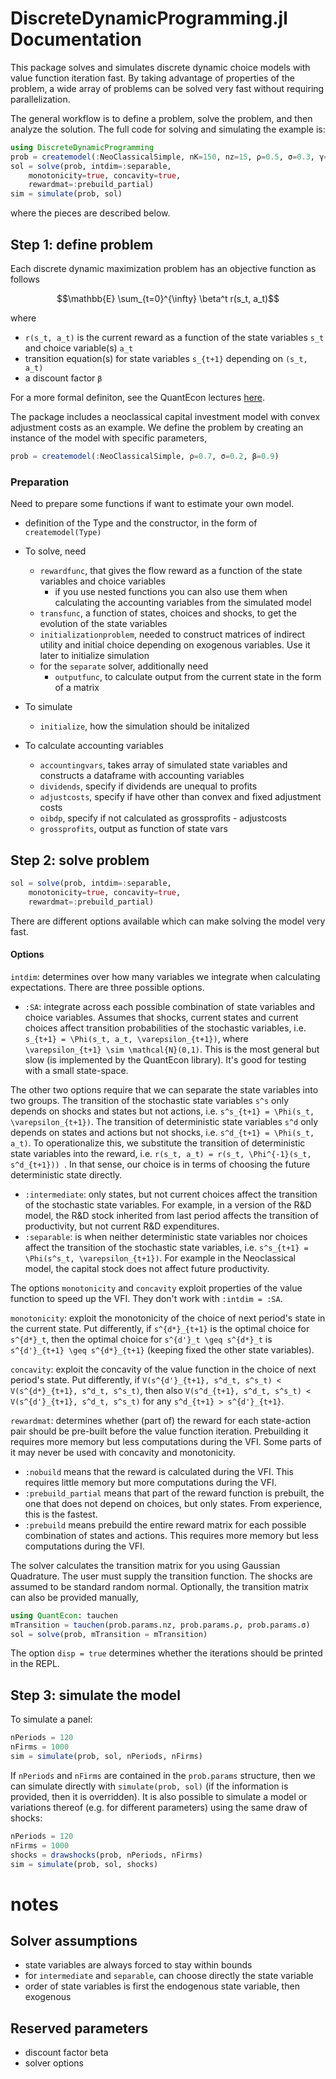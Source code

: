 # DiscreteDynamicProgramming.jl Documentation

This package solves and simulates discrete dynamic choice models with value function iteration fast. By taking advantage of properties of the problem, a wide array of problems can be solved very fast without requiring parallelization.

The general workflow is to define a problem, solve the problem, and then analyze the solution. The full code for solving and simulating the example is:

```julia
using DiscreteDynamicProgramming
prob = createmodel(:NeoClassicalSimple, nK=150, nz=15, ρ=0.5, σ=0.3, γ=2.)
sol = solve(prob, intdim=:separable,
    monotonicity=true, concavity=true,
    rewardmat=:prebuild_partial)
sim = simulate(prob, sol)
```

where the pieces are described below.

## Step 1: define problem

Each discrete dynamic maximization problem has an objective function as follows

```math
\mathbb{E} \sum_{t=0}^{\infty} \beta^t r(s_t, a_t)
```

where

- ``r(s_t, a_t)`` is the current reward as a function of the state variables ``s_t`` and choice variable(s) ``a_t``
- transition equation(s) for state variables ``s_{t+1}`` depending on ``(s_t, a_t)``
- a discount factor ``β``

For a more formal definiton, see the QuantEcon lectures [here](https://lectures.quantecon.org/jl/discrete_dp.html#Discrete-DPs).

The package includes a neoclassical capital investment model with convex adjustment costs as an example. We define the problem by creating an instance of the model with specific parameters,

```julia
prob = createmodel(:NeoClassicalSimple, ρ=0.7, σ=0.2, β=0.9)
```

### Preparation

Need to prepare some functions if want to estimate your own model.

- definition of the Type and the constructor, in the form of `createmodel(Type)`
- To solve, need
    + `rewardfunc`, that gives the flow reward as a function of the state variables and choice variables
    	- if you use nested functions you can also use them when calculating the accounting variables from the simulated model
    + `transfunc`, a function of states, choices and shocks, to get the evolution of the state variables
    + `initializationproblem`, needed to construct matrices of indirect utility and initial choice depending on exogenous variables. Use it later to initialize simulation
    + for the `separate` solver, additionally need
    	- `outputfunc`, to calculate output from the current state in the form of a matrix

- To simulate
    - `initialize`, how the simulation should be initalized
- To calculate accounting variables
    - `accountingvars`, takes array of simulated state variables and constructs a dataframe with accounting variables
    - `dividends`, specify if dividends are unequal to profits
    - `adjustcosts`, specify if have other than convex and fixed adjustment costs
    - `oibdp`, specify if not calculated as grossprofits - adjustcosts
    - `grossprofits`, output as function of state vars

## Step 2: solve problem

```julia
sol = solve(prob, intdim=:separable,
    monotonicity=true, concavity=true,
    rewardmat=:prebuild_partial)
```

There are different options available which can make solving the model very fast.

#### Options

`intdim`: determines over how many variables we integrate when calculating expectations. There are three possible options.

* `:SA`: integrate across each possible combination of state variables and choice variables. Assumes that shocks, current states and current choices affect transition probabilities of the stochastic variables, i.e. ``s_{t+1} = \Phi(s_t, a_t, \varepsilon_{t+1})``, where ``\varepsilon_{t+1} \sim \mathcal{N}(0,1)``. This is the most general but slow (is implemented by the QuantEcon library). It's good for testing with a small state-space.

The other two options require that we can separate the state variables into two groups. The transition of the stochastic state variables ``s^s`` only depends on shocks and states but not actions, i.e.  ``s^s_{t+1} = \Phi(s_t, \varepsilon_{t+1})``. The transition of deterministic state variables ``s^d`` only depends on states and actions but not shocks, i.e.  ``s^d_{t+1} = \Phi(s_t, a_t)``. To operationalize this, we substitute the transition of deterministic state variables into the reward, i.e. ``r(s_t, a_t) = r(s_t, \Phi^{-1}(s_t, s^d_{t+1})) ``. In that sense, our choice is in terms of choosing the future deterministic state directly.

* `:intermediate`: only states, but not current choices affect the transition of the stochastic state variables. For example, in a version of the R&D model, the R&D stock inherited from last period affects the transition of productivity, but not current R&D expenditures.
* `:separable`: is when neither deterministic state variables nor choices affect the transition of the stochastic state variables, i.e. ``s^s_{t+1} = \Phi(s^s_t, \varepsilon_{t+1})``. For example in the Neoclassical model, the capital stock does not affect future productivity.

The options `monotonicity` and `concavity` exploit properties of the value function to speed up the VFI. They don't work with `:intdim = :SA`.

`monotonicity`: exploit the monotonicity of the choice of next period's state in the current state. Put differently, if ``s^{d*}_{t+1}`` is the optimal choice for ``s^{d*}_t``, then the optimal choice for ``s^{d'}_t \geq s^{d*}_t`` is ``s^{d'}_{t+1} \geq s^{d*}_{t+1}`` (keeping fixed the other state variables).

`concavity`: exploit the concavity of the value function in the choice of next period's state. Put differently, if ``V(s^{d'}_{t+1}, s^d_t, s^s_t) < V(s^{d*}_{t+1}, s^d_t, s^s_t)``, then also ``V(s^d_{t+1}, s^d_t, s^s_t) < V(s^{d'}_{t+1}, s^d_t, s^s_t)`` for any ``s^d_{t+1} > s^{d'}_{t+1}``.

`rewardmat`: determines whether (part of) the reward for each state-action pair should be pre-built before the value function iteration. Prebuilding it requires more memory but less computations during the VFI. Some parts of it may never be used with concavity and monotonicity.

* `:nobuild` means that the reward is calculated during the VFI. This requires little memory but more computations during the VFI.
* `:prebuild_partial` means that part of the reward function is prebuilt, the one that does not depend on choices, but only states. From experience, this is the fastest.
* `:prebuild` means prebuild the entire reward matrix for each possible combination of states and actions. This requires more memory but less computations during the VFI.

The solver calculates the transition matrix for you using Gaussian Quadrature. The user must supply the transition function. The shocks are assumed to be standard random normal. Optionally, the transition matrix can also be provided manually,

```julia
using QuantEcon: tauchen
mTransition = tauchen(prob.params.nz, prob.params.ρ, prob.params.σ)
sol = solve(prob, mTransition = mTransition)
```

The option `disp = true` determines whether the iterations should be printed in the REPL.


## Step 3: simulate the model

To simulate a panel:

```julia
nPeriods = 120
nFirms = 1000
sim = simulate(prob, sol, nPeriods, nFirms)
```

If `nPeriods` and `nFirms` are contained in the `prob.params` structure, then we can simulate directly with `simulate(prob, sol)` (if the information is provided, then it is overridden). It is also possible to simulate a model or variations thereof (e.g. for different parameters) using the same draw of shocks:

```julia
nPeriods = 120
nFirms = 1000
shocks = drawshocks(prob, nPeriods, nFirms)
sim = simulate(prob, sol, shocks)
```

# notes

## Solver assumptions

- state variables are always forced to stay within bounds
- for `intermediate` and `separable`, can choose directly the state variable
- order of state variables is first the endogenous state variable, then exogenous

## Reserved parameters

- discount factor beta
- solver options
